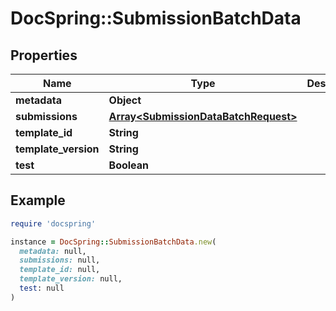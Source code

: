 # DocSpring::SubmissionBatchData

## Properties

| Name | Type | Description | Notes |
| ---- | ---- | ----------- | ----- |
| **metadata** | **Object** |  | [optional] |
| **submissions** | [**Array&lt;SubmissionDataBatchRequest&gt;**](SubmissionDataBatchRequest.md) |  |  |
| **template_id** | **String** |  | [optional] |
| **template_version** | **String** |  | [optional] |
| **test** | **Boolean** |  | [optional] |

## Example

```ruby
require 'docspring'

instance = DocSpring::SubmissionBatchData.new(
  metadata: null,
  submissions: null,
  template_id: null,
  template_version: null,
  test: null
)
```

